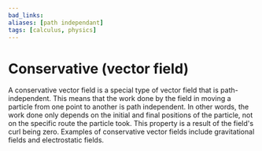 ```yaml
---
bad_links: 
aliases: [path independant]
tags: [calculus, physics]
---
```

# Conservative (vector field)

A conservative vector field is a special type of vector field that is path-independent. This means that the work done by the field in moving a particle from one point to another is path independent. In other words, the work done only depends on the initial and final positions of the particle, not on the specific route the particle took. This property is a result of the field's curl being zero. Examples of conservative vector fields include gravitational fields and electrostatic fields.